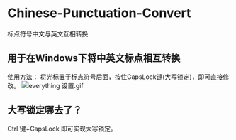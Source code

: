 # Chinese-Punctuation-Convert
标点符号中文与英文互相转换

## 用于在Windows下将中英文标点相互转换
使用方法：
将光标置于标点符号后面，按住CapsLock键(大写锁定)，即可直接修改。
![everything 设置.gif](https://i.loli.net/2018/04/12/5acf7c6bd641e.gif)

## 大写锁定哪去了？
Ctrl 键+CapsLock 即可实现大写锁定。
